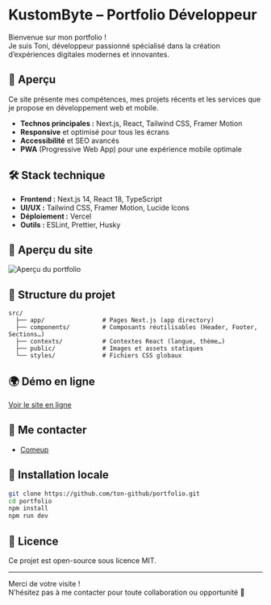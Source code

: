 # KustomByte – Portfolio Développeur

Bienvenue sur mon portfolio !  
Je suis Toni, développeur passionné spécialisé dans la création d’expériences digitales modernes et innovantes.

## 🚀 Aperçu

Ce site présente mes compétences, mes projets récents et les services que je propose en développement web et mobile.

- **Technos principales :** Next.js, React, Tailwind CSS, Framer Motion
- **Responsive** et optimisé pour tous les écrans
- **Accessibilité** et SEO avancés
- **PWA** (Progressive Web App) pour une expérience mobile optimale

## 🛠️ Stack technique

- **Frontend :** Next.js 14, React 18, TypeScript
- **UI/UX :** Tailwind CSS, Framer Motion, Lucide Icons
- **Déploiement :** Vercel
- **Outils :** ESLint, Prettier, Husky

## 📸 Aperçu du site

![Aperçu du portfolio](./public/preview.png)

## 📂 Structure du projet

```
src/
  ├── app/                # Pages Next.js (app directory)
  ├── components/         # Composants réutilisables (Header, Footer, Sections…)
  ├── contexts/           # Contextes React (langue, thème…)
  ├── public/             # Images et assets statiques
  └── styles/             # Fichiers CSS globaux
```

## 🌍 Démo en ligne

[Voir le site en ligne](https://ton-portfolio.vercel.app)

## 📱 Me contacter

- [Comeup](https://comeup.com/fr/@kustombyte)

## 📝 Installation locale

```bash
git clone https://github.com/ton-github/portfolio.git
cd portfolio
npm install
npm run dev
```

## 📄 Licence

Ce projet est open-source sous licence MIT.

---

Merci de votre visite !  
N’hésitez pas à me contacter pour toute collaboration ou opportunité 🚀
